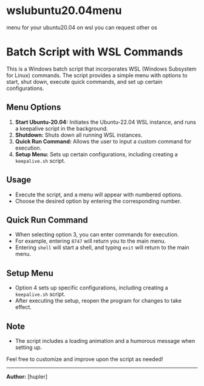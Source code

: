 # wslubuntu20.04menu
menu for your ubuntu20.04 on wsl you can request other os
# Batch Script with WSL Commands

This is a Windows batch script that incorporates WSL (Windows Subsystem for Linux) commands. The script provides a simple menu with options to start, shut down, execute quick commands, and set up certain configurations.

## Menu Options

1. **Start Ubuntu-20.04:** Initiates the Ubuntu-22.04 WSL instance, and runs a keepalive script in the background.
2. **Shutdown:** Shuts down all running WSL instances.
3. **Quick Run Command:** Allows the user to input a custom command for execution.
4. **Setup Menu:** Sets up certain configurations, including creating a `keepalive.sh` script.

## Usage

- Execute the script, and a menu will appear with numbered options.
- Choose the desired option by entering the corresponding number.

## Quick Run Command

- When selecting option 3, you can enter commands for execution.
- For example, entering `8747` will return you to the main menu.
- Entering `shell` will start a shell, and typing `exit` will return to the main menu.

## Setup Menu

- Option 4 sets up specific configurations, including creating a `keepalive.sh` script.
- After executing the setup, reopen the program for changes to take effect.

## Note

- The script includes a loading animation and a humorous message when setting up.

Feel free to customize and improve upon the script as needed!

---

**Author:** [hupler]

